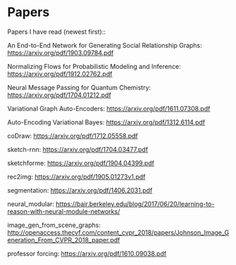 # Papers
Papers I have read (newest first)::

An End-to-End Network for Generating Social Relationship Graphs: https://arxiv.org/pdf/1903.09784.pdf

Normalizing Flows for Probabilistic Modeling and Inference: https://arxiv.org/pdf/1912.02762.pdf

Neural Message Passing for Quantum Chemistry: https://arxiv.org/pdf/1704.01212.pdf 

Variational Graph Auto-Encoders: https://arxiv.org/pdf/1611.07308.pdf

Auto-Encoding Variational Bayes: https://arxiv.org/pdf/1312.6114.pdf

coDraw: https://arxiv.org/pdf/1712.05558.pdf

sketch-rnn: https://arxiv.org/pdf/1704.03477.pdf

sketchforme: https://arxiv.org/pdf/1904.04399.pdf

rec2img: https://arxiv.org/pdf/1905.01273v1.pdf

segmentation: https://arxiv.org/pdf/1406.2031.pdf

neural_modular: https://bair.berkeley.edu/blog/2017/06/20/learning-to-reason-with-neural-module-networks/

image_gen_from_scene_graphs: http://openaccess.thecvf.com/content_cvpr_2018/papers/Johnson_Image_Generation_From_CVPR_2018_paper.pdf

professor forcing: https://arxiv.org/pdf/1610.09038.pdf
